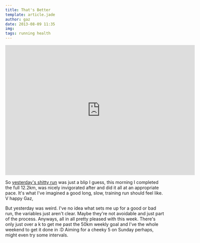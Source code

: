 ```yaml
---
title: That's Better
template: article.jade
author: gaz
date: 2013-08-09 11:35
img: 
tags: running health
---
```

<iframe height='412' width='600' frameborder='0' allowtransparency='true' scrolling='no' src='http://www.strava.com/activities/73307970/embed/f6288cab1e01c1d0a6109243d7fb8064812bf5af'></iframe>

So [yesterday's shitty run](http://zeropager.com/misc/2013-08-09-bad-run.html) was just a blip I guess, this morning I completed the full 12.2km, was nicely invigorated after and did it all at an appropriate pace. It's what I've imagined a good long, slow, training run should feel like. V happy Gaz,

But yesterday was weird. I've no idea what sets me up for a good or bad run, the variables just aren't clear. Maybe they're not avoidable and just part of the process. Anyways, all in all pretty pleased with this week. There's only just over a k  to get me past the 50km weekly goal and I've the whole weekend to get it done in :D Aiming for a cheeky 5 on Sunday perhaps, might even try some intervals.
